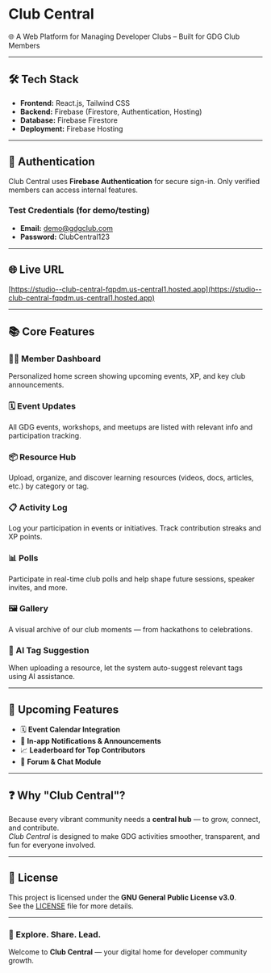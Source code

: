 # Club Central  
🌐 A Web Platform for Managing Developer Clubs – Built for GDG Club Members

---

## 🛠 Tech Stack

- **Frontend:** React.js, Tailwind CSS  
- **Backend:** Firebase (Firestore, Authentication, Hosting)  
- **Database:** Firebase Firestore  
- **Deployment:** Firebase Hosting

---

## 🔐 Authentication

Club Central uses **Firebase Authentication** for secure sign-in. Only verified members can access internal features.

### Test Credentials (for demo/testing)

- **Email:** demo@gdgclub.com  
- **Password:** ClubCentral123

---

## 🌐 Live URL  
[https://studio--club-central-fqpdm.us-central1.hosted.app](https://studio--club-central-fqpdm.us-central1.hosted.app)

---

## 📚 Core Features

### 🧑‍💼 Member Dashboard  
Personalized home screen showing upcoming events, XP, and key club announcements.

### 🗓️ Event Updates  
All GDG events, workshops, and meetups are listed with relevant info and participation tracking.

### 📦 Resource Hub  
Upload, organize, and discover learning resources (videos, docs, articles, etc.) by category or tag.

### 📋 Activity Log  
Log your participation in events or initiatives. Track contribution streaks and XP points.

### 📊 Polls  
Participate in real-time club polls and help shape future sessions, speaker invites, and more.

### 🖼️ Gallery  
A visual archive of our club moments — from hackathons to celebrations.

### 🤖 AI Tag Suggestion  
When uploading a resource, let the system auto-suggest relevant tags using AI assistance.

---

## 🧪 Upcoming Features

- 🗓 **Event Calendar Integration**  
- 🔔 **In-app Notifications & Announcements**  
- 📈 **Leaderboard for Top Contributors**  
- 💬 **Forum & Chat Module**

---

## ❓ Why "Club Central"?

Because every vibrant community needs a **central hub** — to grow, connect, and contribute.  
*Club Central* is designed to make GDG activities smoother, transparent, and fun for everyone involved.

---

## 📜 License

This project is licensed under the **GNU General Public License v3.0**.  
See the [LICENSE](LICENSE) file for more details.

---

### 🚀 Explore. Share. Lead.  
Welcome to **Club Central** — your digital home for developer community growth.
